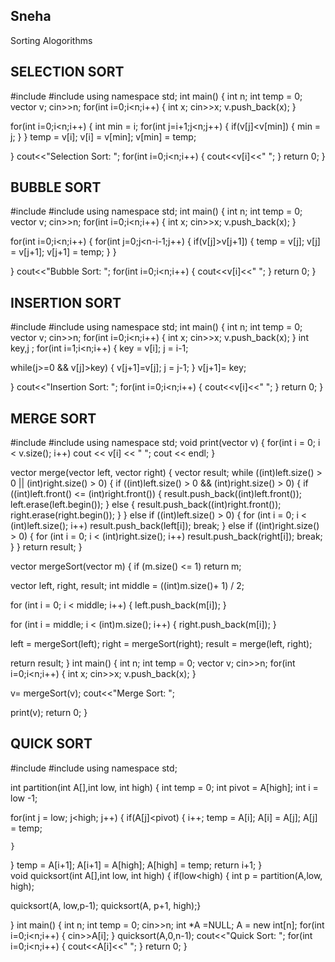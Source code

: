 ## Sneha
Sorting Alogorithms


## SELECTION SORT 

#include <iostream>
#include <vector>
using namespace std;
int main() {
  int n;
  int temp = 0;
  vector<int> v;
  cin>>n;
  for(int i=0;i<n;i++)
  {
    int x;
    cin>>x;
    v.push_back(x);
  }
  
  for(int i=0;i<n;i++)
  { int min = i;
    for(int j=i+1;j<n;j++)
    {
      if(v[j]<v[min])
      {
        min = j;
      }
    }
    temp = v[i];
    v[i] = v[min];
    v[min] = temp;

  }
  cout<<"Selection Sort: ";
  for(int i=0;i<n;i++)
  {
    cout<<v[i]<<" ";
  }
  return 0;
}

## BUBBLE SORT

#include <iostream>
#include <vector>
using namespace std;
int main() {
  int n;
  int temp = 0;
  vector<int> v;
  cin>>n;
  for(int i=0;i<n;i++)
  {
    int x;
    cin>>x;
    v.push_back(x);
  }
  
  for(int i=0;i<n;i++)
  { 
    for(int j=0;j<n-i-1;j++)
    {
      if(v[j]>v[j+1])
      {
       temp = v[j];
       v[j] = v[j+1];
       v[j+1] = temp;
      }
    }
   

  }
  cout<<"Bubble Sort: ";
  for(int i=0;i<n;i++)
  {
    cout<<v[i]<<" ";
  }
  return 0;
}

## INSERTION SORT

#include <iostream>
#include <vector>
using namespace std;
int main() {
  int n;
  int temp = 0;
  vector<int> v;
  cin>>n;
  for(int i=0;i<n;i++)
  {
    int x;
    cin>>x;
    v.push_back(x);
  }
   int key,j ;
  for(int i=1;i<n;i++)
  { 
    key = v[i];
    j = i-1;

   while(j>=0 && v[j]>key)
   {
     v[j+1]=v[j];
     j = j-1;
   }
   v[j+1]= key;

  }
  cout<<"Insertion Sort: ";
  for(int i=0;i<n;i++)
  {
    cout<<v[i]<<" ";
  }
  return 0;
}

## MERGE SORT

#include <iostream>
#include <vector>
using namespace std;
void print(vector<int> v)
{
  for(int i = 0; i < v.size(); i++) cout << v[i] << " ";
  cout << endl;
}

vector<int> merge(vector<int> left, vector<int> right)
{
   vector<int> result;
   while ((int)left.size() > 0 || (int)right.size() > 0) {
      if ((int)left.size() > 0 && (int)right.size() > 0) {
         if ((int)left.front() <= (int)right.front()) {
            result.push_back((int)left.front());
            left.erase(left.begin());
         }
   else {
            result.push_back((int)right.front());
            right.erase(right.begin());
         }
      }  else if ((int)left.size() > 0) {
            for (int i = 0; i < (int)left.size(); i++)
               result.push_back(left[i]);
            break;
      }  else if ((int)right.size() > 0) {
            for (int i = 0; i < (int)right.size(); i++)
               result.push_back(right[i]);
            break;
      }
   }
   return result;
}

vector<int> mergeSort(vector<int> m)
{
   if (m.size() <= 1)
      return m;

   vector<int> left, right, result;
   int middle = ((int)m.size()+ 1) / 2;

   for (int i = 0; i < middle; i++) {
      left.push_back(m[i]);
   }

   for (int i = middle; i < (int)m.size(); i++) {
      right.push_back(m[i]);
   }

   left = mergeSort(left);
   right = mergeSort(right);
   result = merge(left, right);

   return result;
}
  int main() {
  int n;
  int temp = 0;
  vector<int> v;
  cin>>n;
  for(int i=0;i<n;i++)
  {
    int x;
    cin>>x;
    v.push_back(x);
  }

 v= mergeSort(v);
 cout<<"Merge Sort: ";

 print(v);
  return 0;
}

## QUICK SORT

#include <iostream>
#include <vector>
using namespace std;

int partition(int A[],int low, int high)
{
  int temp = 0;
  int pivot = A[high];
  int i = low -1;

  for(int j = low; j<high; j++)
  {
    if(A[j]<pivot)
    {
      i++;
      temp = A[i];
      A[i] = A[j];
      A[j] = temp;

    }

  }
      temp = A[i+1];
      A[i+1] = A[high];
      A[high] = temp;
      return i+1;
}	
void quicksort(int A[],int low, int high)
{
 if(low<high)
 { int p = partition(A,low, high);

  quicksort(A, low,p-1);
  quicksort(A, p+1, high);}

}
int main() {
  int n;
  int temp = 0;
  cin>>n;
  int *A =NULL;
  A = new int[n];
  for(int i=0;i<n;i++)
  {
    cin>>A[i];
  }
  quicksort(A,0,n-1);
  cout<<"Quick Sort: ";
  for(int i=0;i<n;i++)
  {
    cout<<A[i]<<" ";
  }
  return 0;
}